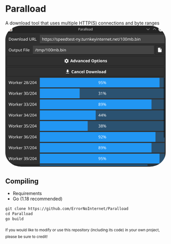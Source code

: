 # Paralload
A download tool that uses multiple HTTP(S) connections and byte ranges
<img src="https://raw.githubusercontent.com/ErrorNoInternet/Paralload/main/screenshots/0.png" style="border-radius: 10%">

## Compiling
- Requirements
 - Go (1.18 recommended)
```
git clone https://github.com/ErrorNoInternet/Paralload
cd Paralload
go build
```

<sub>If you would like to modify or use this repository (including its code) in your own project, please be sure to credit!</sub>

